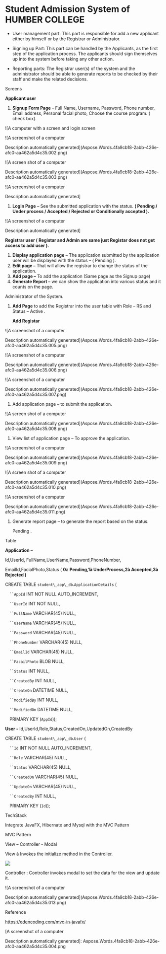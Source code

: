 # Student Admission System of HUMBER COLLEGE
- User management part: This part is responsible for add a new applicant either by himself or by the Registrar or Administrator.

- Signing up Part: This part can be handled by the Applicants, as the first step of the application process. The applicants should sign themselves up into the system before taking any other action.

- Reporting parts: The Registrar user(s) of the system and the administrator should be able to generate reports to be checked by their staff and make the related decisions.

Screens 

**Applicant user**

1. **Signup Form Page** -  Full Name, Username, Password, Phone number, Email address, Personal facial photo, Choose the course program. ( check box).

![A computer with a screen and login screen



![A screenshot of a computer

Description automatically generated](Aspose.Words.4fa9cb18-2abb-426e-afc0-aa462a5d4c35.002.png)

![A screen shot of a computer

Description automatically generated](Aspose.Words.4fa9cb18-2abb-426e-afc0-aa462a5d4c35.003.png)

![A screenshot of a computer

Description automatically generated]

1. **Login Page** – See the submitted application with the status. **( Pending / Under process / Accepted / Rejected or Conditionally accepted ).**

![A screenshot of a computer

Description automatically generated]


**Registrar user ( Registar and Admin are same just Registar does not get access to add user ).**

1. **Display application page** – The application submitted by the application user will be displayed with the status – ( Pending ).
1. **Edit page –** That will allow the registrar to change the status of the application.
1. **Add page –** To add the application (Same page as the Signup page)
1. **Generate Report –** we can show the application into various status and it counts on the page.

Administrator of the System.

1. **Add Page** to add the Registrar into the user table with Role – RS and Status – Active .

   **Add Registar**

![A screenshot of a computer

Description automatically generated](Aspose.Words.4fa9cb18-2abb-426e-afc0-aa462a5d4c35.005.png)

![A screenshot of a computer

Description automatically generated](Aspose.Words.4fa9cb18-2abb-426e-afc0-aa462a5d4c35.006.png)

![A screenshot of a computer

Description automatically generated](Aspose.Words.4fa9cb18-2abb-426e-afc0-aa462a5d4c35.007.png)




1. Add application page – to submit the application.

![A screen shot of a computer

Description automatically generated](Aspose.Words.4fa9cb18-2abb-426e-afc0-aa462a5d4c35.008.png)


1. View list of application page – To approve the application.

![A screenshot of a computer

Description automatically generated](Aspose.Words.4fa9cb18-2abb-426e-afc0-aa462a5d4c35.009.png)

![A screen shot of a computer

Description automatically generated](Aspose.Words.4fa9cb18-2abb-426e-afc0-aa462a5d4c35.010.png)

![A screenshot of a computer

Description automatically generated](Aspose.Words.4fa9cb18-2abb-426e-afc0-aa462a5d4c35.011.png)

1. Generate report page – to generate the report based on the status.

   Pending .

Table

**Application** –

Id,UserId, FullName,UserName,Password,PhoneNumber,

EmailId,FacialPhoto,Status ( **0**à **Pending,1à UnderProcess,2à Accepted,3à Rejected )**

CREATE TABLE `student\_app\_db`.`ApplicationDetails` (

`  ``AppId` INT NOT NULL AUTO\_INCREMENT,

`  ``UserId` INT NOT NULL,

`  ``FullName` VARCHAR(45) NULL,

`  ``UserName` VARCHAR(45) NULL,

`  ``Password` VARCHAR(45) NULL,

`  ``PhoneNumber` VARCHAR(45) NULL,

`  ``EmailId` VARCHAR(45) NULL,

`  ``FacailPhoto` BLOB NULL,

`  ``Status` INT NULL,

`  ``CreatedBy` INT NULL,

`  ``CreateOn` DATETIME NULL,

`  ``ModifiedBy` INT NULL,

`  ``ModifiedOn` DATETIME NULL,

`  `PRIMARY KEY (`AppId`));

**User  -**    Id,UserId,Role,Status,CreatedOn,UpdatedOn,CreatedBy

CREATE TABLE `student\_app\_db`.`User` (

`  ``Id` INT NOT NULL AUTO\_INCREMENT,

`  ``Role` VARCHAR(45) NULL,

`  ``Status` VARCHAR(45) NULL,

`  ``CreatedOn` VARCHAR(45) NULL,

`  ``UpdateOn` VARCHAR(45) NULL,

`  ``CreatedBy` INT NULL,

`  `PRIMARY KEY (`Id`));

TechStack

Integrate JavaFX, Hibernate and Mysql with the MVC Pattern

MVC Pattern

View – Controller - Modal

View  à Invokes the initialize method in the Controller.

![](Aspose.Words.4fa9cb18-2abb-426e-afc0-aa462a5d4c35.012.png)

Controller : Controller invokes modal to set the data for the view and update it.



![A screenshot of a computer

Description automatically generated](Aspose.Words.4fa9cb18-2abb-426e-afc0-aa462a5d4c35.013.png)


Reference

<https://edencoding.com/mvc-in-javafx/>




[A screenshot of a computer

Description automatically generated]: Aspose.Words.4fa9cb18-2abb-426e-afc0-aa462a5d4c35.004.png
